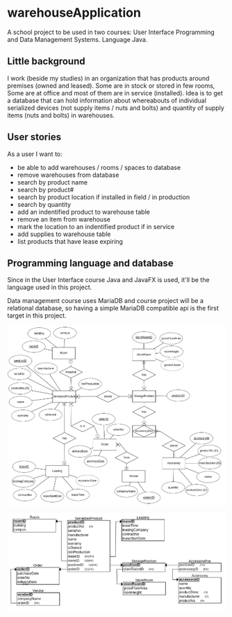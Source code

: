 # warehouseApplication
A school project to be used in two courses: User Interface Programming and Data Management Systems. Language Java.

## Little background

I work (beside my studies) in an organization that has products around premises (owned and leased). Some are in stock or stored in few rooms, Some are at office and most of them are in service (installed). Idea is to get a database that can hold information about whereabouts of individual serialized devices (not supply items / nuts and bolts) and quantity of supply items (nuts and bolts) in warehouses.

## User stories
As a user I want to:
- be able to add warehouses / rooms / spaces to database
- remove warehouses from database
- search by product name
- search by product#
- search by product location if installed in field / in production
- search by quantity
- add an indentified product to warehouse table
- remove an item from warehouse
- mark the location to an indentified product if in service
- add supplies to warehouse table
- list products that have lease expiring

## Programming language and database
Since in the User Interface course Java and JavaFX is used, it'll be the language used in this project.

Data management course uses MariaDB and course project will be a relational database, so having a simple MariaDB compatible api is the first target in this project.

![ER-diagram](/documentation/ER-diagram_v02.png)

![Relational Schema](/documentation/RelationalSchema_v02.png)
